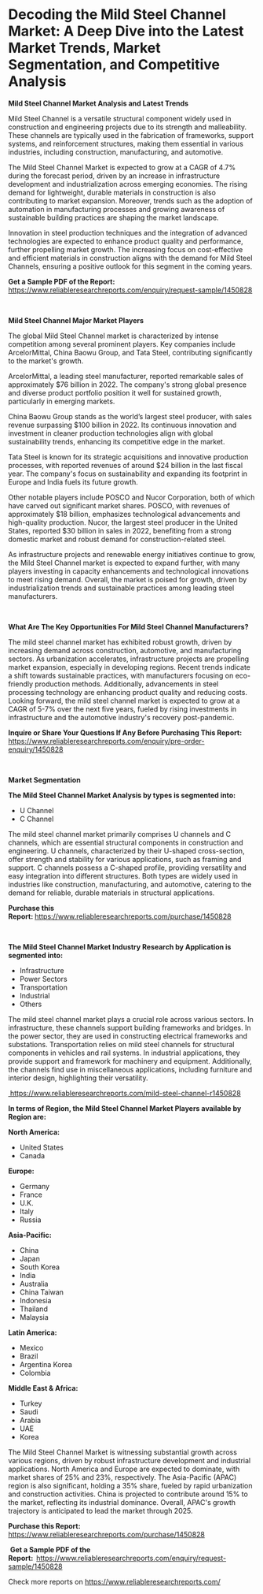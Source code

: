 <p><h1>Decoding the Mild Steel Channel Market: A Deep Dive into the Latest Market Trends, Market Segmentation, and Competitive Analysis</h1></p><p><strong>Mild Steel Channel Market Analysis and Latest Trends</strong></p>
<p><p>Mild Steel Channel is a versatile structural component widely used in construction and engineering projects due to its strength and malleability. These channels are typically used in the fabrication of frameworks, support systems, and reinforcement structures, making them essential in various industries, including construction, manufacturing, and automotive.</p><p>The Mild Steel Channel Market is expected to grow at a CAGR of 4.7% during the forecast period, driven by an increase in infrastructure development and industrialization across emerging economies. The rising demand for lightweight, durable materials in construction is also contributing to market expansion. Moreover, trends such as the adoption of automation in manufacturing processes and growing awareness of sustainable building practices are shaping the market landscape. </p><p>Innovation in steel production techniques and the integration of advanced technologies are expected to enhance product quality and performance, further propelling market growth. The increasing focus on cost-effective and efficient materials in construction aligns with the demand for Mild Steel Channels, ensuring a positive outlook for this segment in the coming years.</p></p>
<p><strong>Get a Sample PDF of the Report:&nbsp;</strong> <a href="https://www.reliableresearchreports.com/enquiry/request-sample/1450828?utm_campaign=41&utm_medium=2&utm_source=Github&utm_content=ia&utm_term=30012025&utm_id=mild-steel-channel">https://www.reliableresearchreports.com/enquiry/request-sample/1450828</a></p>
<p>&nbsp;</p>
<p><strong>Mild Steel Channel Major Market Players</strong></p>
<p><p>The global Mild Steel Channel market is characterized by intense competition among several prominent players. Key companies include ArcelorMittal, China Baowu Group, and Tata Steel, contributing significantly to the market's growth. </p><p>ArcelorMittal, a leading steel manufacturer, reported remarkable sales of approximately $76 billion in 2022. The company's strong global presence and diverse product portfolio position it well for sustained growth, particularly in emerging markets.</p><p>China Baowu Group stands as the world’s largest steel producer, with sales revenue surpassing $100 billion in 2022. Its continuous innovation and investment in cleaner production technologies align with global sustainability trends, enhancing its competitive edge in the market.</p><p>Tata Steel is known for its strategic acquisitions and innovative production processes, with reported revenues of around $24 billion in the last fiscal year. The company's focus on sustainability and expanding its footprint in Europe and India fuels its future growth.</p><p>Other notable players include POSCO and Nucor Corporation, both of which have carved out significant market shares. POSCO, with revenues of approximately $18 billion, emphasizes technological advancements and high-quality production. Nucor, the largest steel producer in the United States, reported $30 billion in sales in 2022, benefiting from a strong domestic market and robust demand for construction-related steel.</p><p>As infrastructure projects and renewable energy initiatives continue to grow, the Mild Steel Channel market is expected to expand further, with many players investing in capacity enhancements and technological innovations to meet rising demand. Overall, the market is poised for growth, driven by industrialization trends and sustainable practices among leading steel manufacturers.</p></p>
<p>&nbsp;</p>
<p><strong>What Are The Key Opportunities For Mild Steel Channel Manufacturers?</strong></p>
<p><p>The mild steel channel market has exhibited robust growth, driven by increasing demand across construction, automotive, and manufacturing sectors. As urbanization accelerates, infrastructure projects are propelling market expansion, especially in developing regions. Recent trends indicate a shift towards sustainable practices, with manufacturers focusing on eco-friendly production methods. Additionally, advancements in steel processing technology are enhancing product quality and reducing costs. Looking forward, the mild steel channel market is expected to grow at a CAGR of 5-7% over the next five years, fueled by rising investments in infrastructure and the automotive industry's recovery post-pandemic.</p></p>
<p><strong>Inquire or Share Your Questions If Any Before Purchasing This Report:</strong> <a href="https://www.reliableresearchreports.com/enquiry/pre-order-enquiry/1450828?utm_campaign=41&utm_medium=2&utm_source=Github&utm_content=ia&utm_term=30012025&utm_id=mild-steel-channel">https://www.reliableresearchreports.com/enquiry/pre-order-enquiry/1450828</a></p>
<p>&nbsp;</p>
<p><strong>Market Segmentation</strong></p>
<p><strong>The Mild Steel Channel Market Analysis by types is segmented into:</strong></p>
<p><ul><li>U Channel</li><li>C Channel</li></ul></p>
<p><p>The mild steel channel market primarily comprises U channels and C channels, which are essential structural components in construction and engineering. U channels, characterized by their U-shaped cross-section, offer strength and stability for various applications, such as framing and support. C channels possess a C-shaped profile, providing versatility and easy integration into different structures. Both types are widely used in industries like construction, manufacturing, and automotive, catering to the demand for reliable, durable materials in structural applications.</p></p>
<p><strong>Purchase this Report:&nbsp;</strong><a href="https://www.reliableresearchreports.com/purchase/1450828?utm_campaign=41&utm_medium=2&utm_source=Github&utm_content=ia&utm_term=30012025&utm_id=mild-steel-channel">https://www.reliableresearchreports.com/purchase/1450828</a></p>
<p>&nbsp;</p>
<p><strong>The Mild Steel Channel Market Industry Research by Application is segmented into:</strong></p>
<p><ul><li>Infrastructure</li><li>Power Sectors</li><li>Transportation</li><li>Industrial</li><li>Others</li></ul></p>
<p><p>The mild steel channel market plays a crucial role across various sectors. In infrastructure, these channels support building frameworks and bridges. In the power sector, they are used in constructing electrical frameworks and substations. Transportation relies on mild steel channels for structural components in vehicles and rail systems. In industrial applications, they provide support and framework for machinery and equipment. Additionally, the channels find use in miscellaneous applications, including furniture and interior design, highlighting their versatility.</p></p>
<p><a href="https://www.reliableresearchreports.com/mild-steel-channel-r1450828?utm_campaign=41&utm_medium=2&utm_source=Github&utm_content=ia&utm_term=30012025&utm_id=mild-steel-channel">&nbsp;https://www.reliableresearchreports.com/mild-steel-channel-r1450828</a></p>
<p><strong>In terms of Region, the Mild Steel Channel Market Players available by Region are:</strong></p>
<p>
    <p> <strong> North America: </strong>
        <ul>
            <li>United States</li>
            <li>Canada</li>
        </ul>
        </p> 
    <p> <strong> Europe: </strong>
        <ul>
            <li>Germany</li>
            <li>France</li>
            <li>U.K.</li>
            <li>Italy</li>
            <li>Russia</li>
        </ul>
        </p> 
    <p> <strong> Asia-Pacific: </strong>
        <ul>
            <li>China</li>
            <li>Japan</li>
            <li>South Korea</li>
            <li>India</li>
            <li>Australia</li>
            <li>China Taiwan</li>
            <li>Indonesia</li>
            <li>Thailand</li>
            <li>Malaysia</li>
        </ul>
        </p> 
    <p> <strong> Latin America: </strong>
        <ul>
            <li>Mexico</li>
            <li>Brazil</li>
            <li>Argentina Korea</li>
            <li>Colombia</li>
        </ul>
        </p> 
    <p> <strong> Middle East & Africa: </strong>
        <ul>
            <li>Turkey</li>
            <li>Saudi</li>
            <li>Arabia</li>
            <li>UAE</li>
            <li>Korea</li>
        </ul>
    </p>
    </p>
<p><p>The Mild Steel Channel Market is witnessing substantial growth across various regions, driven by robust infrastructure development and industrial applications. North America and Europe are expected to dominate, with market shares of 25% and 23%, respectively. The Asia-Pacific (APAC) region is also significant, holding a 35% share, fueled by rapid urbanization and construction activities. China is projected to contribute around 15% to the market, reflecting its industrial dominance. Overall, APAC's growth trajectory is anticipated to lead the market through 2025.</p></p>
<p><strong>Purchase this Report: </strong><a href="https://www.reliableresearchreports.com/purchase/1450828?utm_campaign=41&utm_medium=2&utm_source=Github&utm_content=ia&utm_term=30012025&utm_id=mild-steel-channel">https://www.reliableresearchreports.com/purchase/1450828</a></p>
<p>&nbsp;<strong>Get a Sample PDF of the Report:&nbsp;&nbsp;</strong><a href="https://www.reliableresearchreports.com/enquiry/request-sample/1450828?utm_campaign=41&utm_medium=2&utm_source=Github&utm_content=ia&utm_term=30012025&utm_id=mild-steel-channel">https://www.reliableresearchreports.com/enquiry/request-sample/1450828</a></p>
<p><strong></strong></p>
<p>Check more reports on <a href="https://www.reliableresearchreports.com/?utm_campaign=41&utm_medium=2&utm_source=Github&utm_content=ia&utm_term=30012025&utm_id=mild-steel-channel">https://www.reliableresearchreports.com/</a></p>